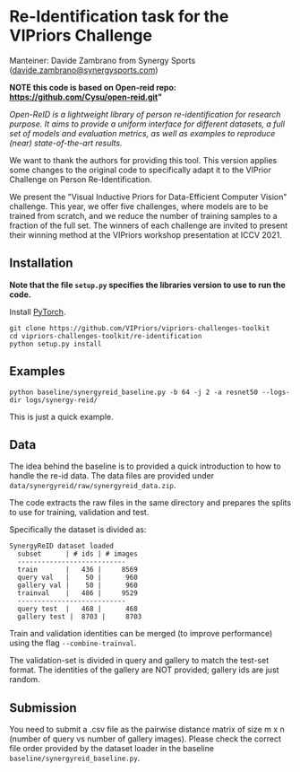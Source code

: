 # Re-Identification task for the VIPriors Challenge

Manteiner: Davide Zambrano from Synergy Sports (davide.zambrano@synergysports.com)

**NOTE this code is based on Open-reid repo: https://github.com/Cysu/open-reid.git"**

_Open-ReID is a lightweight library of person re-identification for research
purpose. It aims to provide a uniform interface for different datasets, a full
set of models and evaluation metrics, as well as examples to reproduce (near)
state-of-the-art results._

We want to thank the authors for providing this tool. This version applies some changes to the original code to specifically adapt it to the VIPrior Challenge on Person Re-Identification. 

We present the "Visual Inductive Priors for Data-Efficient Computer Vision" challenge. This year, we offer five challenges, where models are to be trained from scratch, and we reduce the number of training samples to a fraction of the full set. The winners of each challenge are invited to present their winning method at the VIPriors workshop presentation at ICCV 2021.

## Installation

**Note that the file ```setup.py``` specifies the libraries version to use to run the code.**

Install [PyTorch](http://pytorch.org/). 

```shell
git clone https://github.com/VIPriors/vipriors-challenges-toolkit
cd vipriors-challenges-toolkit/re-identification
python setup.py install
```

## Examples

```shell
python baseline/synergyreid_baseline.py -b 64 -j 2 -a resnet50 --logs-dir logs/synergy-reid/
```

This is just a quick example.

## Data

The idea behind the baseline is to provided a quick introduction to how to handle the re-id data.
The data files are provided under ```data/synergyreid/raw/synergyreid_data.zip```.

The code extracts the raw files in the same directory and prepares the splits to use for training, validation and test.

Specifically the dataset is divided as:

```shell
SynergyReID dataset loaded
  subset      | # ids | # images
  ---------------------------
  train       |   436 |     8569
  query val   |    50 |      960
  gallery val |    50 |      960
  trainval    |   486 |     9529
  ---------------------------
  query test  |   468 |      468
  gallery test |  8703 |     8703
```

Train and validation identities can be merged (to improve performance) using the flag ```--combine-trainval```.

The validation-set is divided in query and gallery to match the test-set format.
The identities of the gallery are NOT provided; gallery ids are just random.

## Submission

You need to submit a .csv file as the pairwise distance matrix of size m x n (number of query vs number of gallery images).
Please check the correct file order provided by the dataset loader in the baseline ```baseline/synergyreid_baseline.py```.
